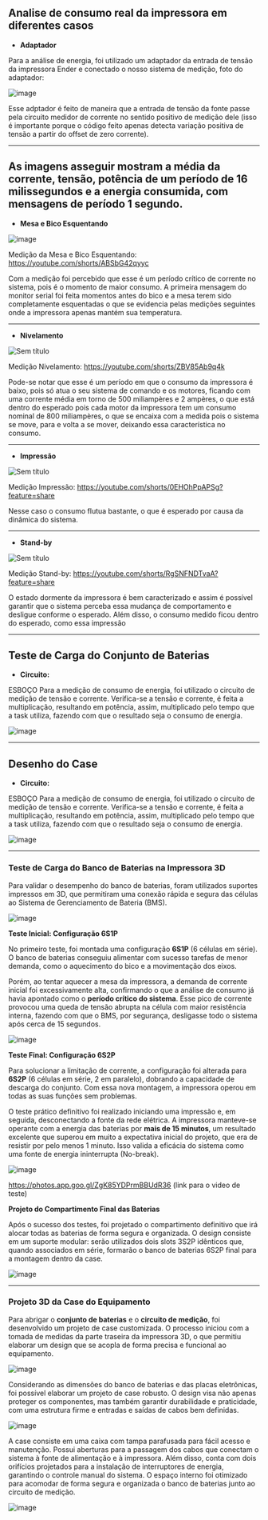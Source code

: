 
## **Analise de consumo real da impressora em diferentes casos**

- **Adaptador**
  
Para a análise de energia, foi utilizado um adaptador da entrada de tensão da impressora Ender e conectado o nosso sistema de medição, foto do adaptador:

![image](https://github.com/LeoBeche/PI3-2025-1/blob/main/Entrega%2003/Adaptador.jpg)

Esse adptador é feito de maneira que a entrada de tensão da fonte passe pela circuito medidor de corrente no sentido positivo de medição dele (isso é importante porque o código feito apenas detecta variação positiva de tensão a partir do offset de zero corrente).
  
---
As imagens asseguir mostram a média da corrente, tensão, potência de um período de 16 milissegundos e a energia consumida, com mensagens de período 1 segundo.
---

- **Mesa e Bico Esquentando**

![image](https://github.com/LeoBeche/PI3-2025-1/blob/main/Entrega%2003/esquenta_bico_e_mesa_corrente.png)

Medição da Mesa e Bico Esquentando: https://youtube.com/shorts/ABSbG42qyyc

Com a medição foi percebido que esse é um período crítico de corrente no sistema, pois é o momento de maior consumo. A primeira mensagem do monitor serial foi feita momentos antes do bico e a mesa terem sido completamente esquentadas o que se evidencia pelas medições seguintes onde a impressora apenas mantém sua temperatura.

---

- **Nivelamento**

![Sem título](https://github.com/user-attachments/assets/c18f7853-6ea9-4e49-b850-8157645b7cae)

Medição Nivelamento: https://youtube.com/shorts/ZBV85Ab9q4k

Pode-se notar que esse é um período em que o consumo da impressora é baixo, pois só atua o seu sistema de comando e os motores, ficando com uma corrente média em torno de 500 miliampères e 2 ampères, o que está dentro do esperado pois cada motor da impressora tem um consumo nominal de 800 miliampères, o que se encaixa com a medida pois o sistema se move, para e volta a se mover, deixando essa característica no consumo. 

---

- **Impressão**

![Sem título](https://github.com/user-attachments/assets/c18f7853-6ea9-4e49-b850-8157645b7cae)

Medição Impressão: https://youtube.com/shorts/0EHOhPpAPSg?feature=share

Nesse caso o consumo flutua bastante, o que é esperado por causa da dinâmica do sistema.

---

- **Stand-by**

![Sem título](https://github.com/user-attachments/assets/c18f7853-6ea9-4e49-b850-8157645b7cae)

Medição Stand-by: https://youtube.com/shorts/RgSNFNDTvaA?feature=share

O estado dormente da impressora é bem caracterizado e assim é possível garantir que o sistema perceba essa mudança de comportamento e desligue conforme o esperado. 
Além disso, o consumo medido ficou dentro do esperado, como essa impressão

---

## **Teste de Carga do Conjunto de Baterias**

- **Circuito:**
  
ESBOÇO Para a medição de consumo de energia, foi utilizado o circuito de medição de tensão e corrente. Verifica-se a tensão e corrente, é feita a multiplicação, resultando em potência, assim, multiplicado pelo tempo que a task utiliza, fazendo com que o resultado seja o consumo de energia.


![image](https://github.com/user-attachments/assets/5106227e-a685-4b29-93f8-e59a52547741)

---


## **Desenho do Case**

- **Circuito:**
  
ESBOÇO Para a medição de consumo de energia, foi utilizado o circuito de medição de tensão e corrente. Verifica-se a tensão e corrente, é feita a multiplicação, resultando em potência, assim, multiplicado pelo tempo que a task utiliza, fazendo com que o resultado seja o consumo de energia.


![image](https://github.com/user-attachments/assets/5106227e-a685-4b29-93f8-e59a52547741)

---

### **Teste de Carga do Banco de Baterias na Impressora 3D**

Para validar o desempenho do banco de baterias, foram utilizados suportes impressos em 3D, que permitiram uma conexão rápida e segura das células ao Sistema de Gerenciamento de Bateria (BMS).

![image](https://github.com/user-attachments/assets/1b2a5c9b-4e5d-4d52-980c-ada7ee057f2a)

**Teste Inicial: Configuração 6S1P**

No primeiro teste, foi montada uma configuração **6S1P** (6 células em série). O banco de baterias conseguiu alimentar com sucesso tarefas de menor demanda, como o aquecimento do bico e a movimentação dos eixos.

Porém, ao tentar aquecer a mesa da impressora, a demanda de corrente inicial foi excessivamente alta, confirmando o que a análise de consumo já havia apontado como o **período crítico do sistema**. Esse pico de corrente provocou uma queda de tensão abrupta na célula com maior resistência interna, fazendo com que o BMS, por segurança, desligasse todo o sistema após cerca de 15 segundos.

![image](https://github.com/user-attachments/assets/f3f601fc-c695-43ed-b47c-0ca1b96e327a)

**Teste Final: Configuração 6S2P**

Para solucionar a limitação de corrente, a configuração foi alterada para **6S2P** (6 células em série, 2 em paralelo), dobrando a capacidade de descarga do conjunto. Com essa nova montagem, a impressora operou em todas as suas funções sem problemas.

O teste prático definitivo foi realizado iniciando uma impressão e, em seguida, desconectando a fonte da rede elétrica. A impressora manteve-se operante com a energia das baterias por **mais de 15 minutos**, um resultado excelente que superou em muito a expectativa inicial do projeto, que era de resistir por pelo menos 1 minuto. Isso valida a eficácia do sistema como uma fonte de energia ininterrupta (No-break).

![image](https://github.com/user-attachments/assets/5412cf63-7a3b-4fc4-ac48-573c77f9e2e6)

https://photos.app.goo.gl/ZgK85YDPrmBBUdR36 (link para o video de teste)

**Projeto do Compartimento Final das Baterias**

Após o sucesso dos testes, foi projetado o compartimento definitivo que irá alocar todas as baterias de forma segura e organizada. O design consiste em um suporte modular: serão utilizados dois slots 3S2P idênticos que, quando associados em série, formarão o banco de baterias 6S2P final para a montagem dentro da case.

![image](https://github.com/user-attachments/assets/f3310ff4-c8e1-4a45-b330-47a2805cf3f0)

---

### **Projeto 3D da Case do Equipamento**

Para abrigar o **conjunto de baterias** e o **circuito de medição**, foi desenvolvido um projeto de case customizada. O processo iniciou com a tomada de medidas da parte traseira da impressora 3D, o que permitiu elaborar um design que se acopla de forma precisa e funcional ao equipamento.

![image](https://github.com/user-attachments/assets/afd3850e-05d8-490f-a7b4-fd1cd03f79de)

Considerando as dimensões do banco de baterias e das placas eletrônicas, foi possível elaborar um projeto de case robusto. O design visa não apenas proteger os componentes, mas também garantir durabilidade e praticidade, com uma estrutura firme e entradas e saídas de cabos bem definidas.

![image](https://github.com/user-attachments/assets/ca3ad015-c0cc-469f-a98d-0f863b47c642)

A case consiste em uma caixa com tampa parafusada para fácil acesso e manutenção. Possui aberturas para a passagem dos cabos que conectam o sistema à fonte de alimentação e à impressora. Além disso, conta com dois orifícios projetados para a instalação de interruptores de energia, garantindo o controle manual do sistema. O espaço interno foi otimizado para acomodar de forma segura e organizada o banco de baterias junto ao circuito de medição.

![image](https://github.com/user-attachments/assets/9d87047d-0cac-4c81-90de-278f5fdd2f7b)
